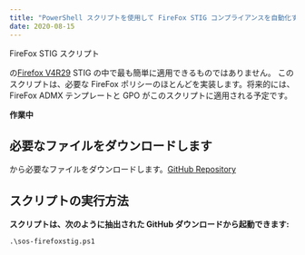 ```yaml
---
title: "PowerShell スクリプトを使用して FireFox STIG コンプライアンスを自動化する"
date: 2020-08-15
---
```


FireFox STIG スクリプト

の[Firefox V4R29](https://dl.dod.cyber.mil/wp-content/uploads/stigs/zip/U_MOZ_FireFox_V4R29_STIG.zip) STIG の中で最も簡単に適用できるものではありません。
このスクリプトは、必要な FireFox ポリシーのほとんどを実装します。将来的には、FireFox ADMX テンプレートと GPO がこのスクリプトに適用される予定です。

**作業中**

## 必要なファイルをダウンロードします

から必要なファイルをダウンロードします。[GitHub Repository](https://github.com/simeononsecurity/FireFox-STIG-Script)

## スクリプトの実行方法


**スクリプトは、次のように抽出された GitHub ダウンロードから起動できます:**
```
.\sos-firefoxstig.ps1
```